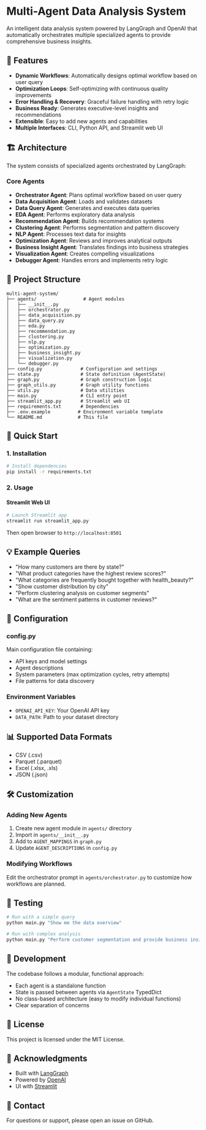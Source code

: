 # Multi-Agent Data Analysis System

An intelligent data analysis system powered by LangGraph and OpenAI that automatically orchestrates multiple specialized agents to provide comprehensive business insights.

## 🌟 Features

- **Dynamic Workflows**: Automatically designs optimal workflow based on user query
- **Optimization Loops**: Self-optimizing with continuous quality improvements
- **Error Handling & Recovery**: Graceful failure handling with retry logic
- **Business Ready**: Generates executive-level insights and recommendations
- **Extensible**: Easy to add new agents and capabilities
- **Multiple Interfaces**: CLI, Python API, and Streamlit web UI

## 🏗️ Architecture

The system consists of specialized agents orchestrated by LangGraph:

### Core Agents
- **Orchestrator Agent**: Plans optimal workflow based on user query
- **Data Acquisition Agent**: Loads and validates datasets
- **Data Query Agent**: Generates and executes data queries
- **EDA Agent**: Performs exploratory data analysis
- **Recommendation Agent**: Builds recommendation systems
- **Clustering Agent**: Performs segmentation and pattern discovery
- **NLP Agent**: Processes text data for insights
- **Optimization Agent**: Reviews and improves analytical outputs
- **Business Insight Agent**: Translates findings into business strategies
- **Visualization Agent**: Creates compelling visualizations
- **Debugger Agent**: Handles errors and implements retry logic

## 📁 Project Structure

```
multi-agent-system/
├── agents/                 # Agent modules
│   ├── __init__.py
│   ├── orchestrator.py
│   ├── data_acquisition.py
│   ├── data_query.py
│   ├── eda.py
│   ├── recommendation.py
│   ├── clustering.py
│   ├── nlp.py
│   ├── optimization.py
│   ├── business_insight.py
│   ├── visualization.py
│   └── debugger.py
├── config.py              # Configuration and settings
├── state.py               # State definition (AgentState)
├── graph.py               # Graph construction logic
├── graph_utils.py         # Graph utility functions
├── utils.py               # Data utilities
├── main.py                # CLI entry point
├── streamlit_app.py       # Streamlit web UI
├── requirements.txt       # Dependencies
├── .env.example          # Environment variable template
└── README.md             # This file
```

## 🚀 Quick Start

### 1. Installation

```bash
# Install dependencies
pip install -r requirements.txt
```

### 2. Usage

#### Streamlit Web UI

```bash
# Launch Streamlit app
streamlit run streamlit_app.py
```

Then open browser to `http://localhost:8501`

## 💡 Example Queries

- "How many customers are there by state?"
- "What product categories have the highest review scores?"
- "What categories are frequently bought together with health_beauty?"
- "Show customer distribution by city"
- "Perform clustering analysis on customer segments"
- "What are the sentiment patterns in customer reviews?"

## 🔧 Configuration

### config.py

Main configuration file containing:
- API keys and model settings
- Agent descriptions
- System parameters (max optimization cycles, retry attempts)
- File patterns for data discovery

### Environment Variables

- `OPENAI_API_KEY`: Your OpenAI API key
- `DATA_PATH`: Path to your dataset directory

## 📊 Supported Data Formats

- CSV (.csv)
- Parquet (.parquet)
- Excel (.xlsx, .xls)
- JSON (.json)

## 🛠️ Customization

### Adding New Agents

1. Create new agent module in `agents/` directory
2. Import in `agents/__init__.py`
3. Add to `AGENT_MAPPINGS` in `graph.py`
4. Update `AGENT_DESCRIPTIONS` in `config.py`


### Modifying Workflows

Edit the orchestrator prompt in `agents/orchestrator.py` to customize how workflows are planned.

## 🧪 Testing

```bash
# Run with a simple query
python main.py "Show me the data overview"

# Run with complex analysis
python main.py "Perform customer segmentation and provide business insights"
```

## 📝 Development

The codebase follows a modular, functional approach:
- Each agent is a standalone function
- State is passed between agents via `AgentState` TypedDict
- No class-based architecture (easy to modify individual functions)
- Clear separation of concerns


## 📄 License

This project is licensed under the MIT License.

## 🙏 Acknowledgments

- Built with [LangGraph](https://github.com/langchain-ai/langgraph)
- Powered by [OpenAI](https://openai.com/)
- UI with [Streamlit](https://streamlit.io/)

## 📧 Contact

For questions or support, please open an issue on GitHub.
